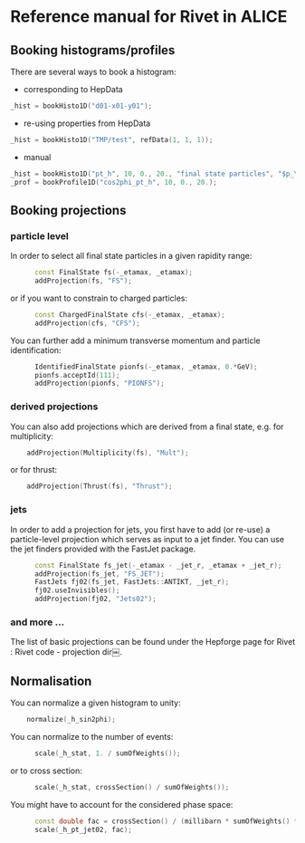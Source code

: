 # Reference manual for Rivet in ALICE

## Booking histograms/profiles
There are several ways to book a histogram:
* corresponding to HepData
```cpp
_hist = bookHisto1D("d01-x01-y01");
```
* re-using properties from HepData
```cpp
_hist = bookHisto1D("TMP/test", refData(1, 1, 1));
```
* manual
```cpp
_hist = bookHisto1D("pt_h", 10, 0., 20., "final state particles", "$p_\\perp$", "counts");
_prof = bookProfile1D("cos2phi_pt_h", 10, 0., 20.);
```

## Booking projections

### particle level
In order to select all final state particles in a given rapidity range:
```cpp
      const FinalState fs(-_etamax, _etamax);
      addProjection(fs, "FS");
```
or if you want to constrain to charged particles:
```cpp
      const ChargedFinalState cfs(-_etamax, _etamax);
      addProjection(cfs, "CFS");
```
You can further add a minimum transverse momentum and particle identification:
```cpp
      IdentifiedFinalState pionfs(-_etamax, _etamax, 0.*GeV);
      pionfs.acceptId(111);
      addProjection(pionfs, "PIONFS");
```
### derived projections
You can also add projections which are derived from a final state, e.g. for multiplicity:
```cpp
    addProjection(Multiplicity(fs), "Mult");
```
or for thrust:
```cpp
    addProjection(Thrust(fs), "Thrust");
```
### jets
In order to add a projection for jets, you first have to add (or re-use) a particle-level projection which serves as input to a jet finder. You can use the jet finders provided with the FastJet package.
```cpp
      const FinalState fs_jet(-_etamax - _jet_r, _etamax + _jet_r);
      addProjection(fs_jet, "FS_JET");
      FastJets fj02(fs_jet, FastJets::ANTIKT, _jet_r);
      fj02.useInvisibles();
      addProjection(fj02, "Jets02");
```
### and more ...
The list of basic projections can be found under the Hepforge page for Rivet : Rivet code - projection dir￼.

## Normalisation
You can normalize a given histogram to unity:
```cpp
    normalize(_h_sin2phi);
```
You can normalize to the number of events:
```cpp
      scale(_h_stat, 1. / sumOfWeights());
```
or to cross section:
```cpp
      scale(_h_stat, crossSection() / sumOfWeights());
```
You might have to account for the considered phase space:
```cpp
      const double fac = crossSection() / (millibarn * sumOfWeights() * 2 * pi * 2 * _etamax);
      scale(_h_pt_jet02, fac);
```
